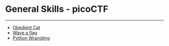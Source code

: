 # General Skills - picoCTF
--------
- [Obedient Cat](./ObedientCat/README.md)
- [Wave a flag](./Waveaflag/README.md)
- [Python Wrangling](./Waveaflag/README.md)